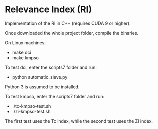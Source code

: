 # Relevance Index (RI)

Implementation of the RI in C++ (requires CUDA 9 or higher).

Once downloaded the whole project folder, compile the binaries.

On Linux machines:

* make dci
* make kmpso

To test dci, enter the scripts7 folder and run:

* python automatic_sieve.py

Python 3 is assumed to be installed.

To test kmpso, enter the scripts7 folder and run:

* ./tc-kmpso-test.sh 
* ./zi-kmpso-test.sh

The first test uses the Tc index, while the second test uses the ZI index.
